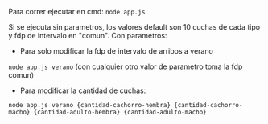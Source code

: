 Para correr ejecutar en cmd:
`node app.js`

Si se ejecuta sin parametros, los valores default son 10 cuchas de cada tipo y fdp de intervalo en "comun".
Con parametros:

* Para solo modificar la fdp de intervalo de arribos a verano

`node app.js verano`
(con cualquier otro valor de parametro toma la fdp comun)

* Para modificar la cantidad de cuchas:

`node app.js verano {cantidad-cachorro-hembra} {cantidad-cachorro-macho} {cantidad-adulto-hembra} {cantidad-adulto-macho}`
